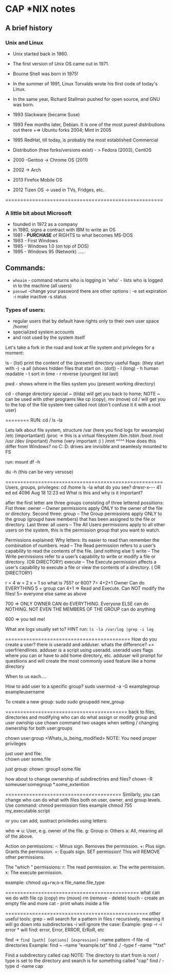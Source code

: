 # CAP *NIX notes

## A brief history
### Unix and Linux
- Unix started back in 1960.
- The first version of Unix OS came out in 1971. 
- Bourne Shell was born in 1975! 

- In the summer of 1991, Linux Torvalds wrote his  first code of today's Linux.  
- In the same year, Richard Stallman   pushed for open source, and GNU was born. 

- 1993 Slackware (became Suse)
- 1993 Few months later, Debian. It is one of the most purest distributions out there +=> Ubuntu forks 2004; Mint in 2005
 
- 1995 RedHat, till today, is probably the most established Commercial 
- Distribution (free forks/versions exist) - > Fedora (2003), CentOS 

- 2000 -Gentoo  ->  Chrome OS (2011)
- 2002 -> Arch

- 2013 Firefox Mobile OS 
- 2012 Tizen OS -> used in TVs, Fridges, etc.

=====================================================
### A little bit about Microsoft
- founded in 1972 as a company
- in 1980, signs a contract with IBM to write an OS
- 1981 - **PURCHASE** of RIGHTS to what becomes MS-DOS
- 1983 - First Windows
- 1985 - Windows 1.0 (on top of DOS)
- 1995 - Windows 95 (Network)
.....
## Commands:
- `whoaim` - command returns who is logging in
'who' - lists who is logged in to the machine (all users)
- `passwd` -change your password
there are other options :
  \-e set expiration
   \-i make inactive
   \-s status

### Types of users:
- regular users that by default have rights only to their own user space /home/<user>
- specialized system accounts 
- and root used by the system itself


Let's take a fork in the road and look at file system and privileges for a moment:

ls - (list) print the content of the (present) directory
      useful flags: (they start with -)
      -a all (shows hidden files that start on . (dot))
      - l (long)
      - h human readable
      - t sort in time 
      - r reverse (youngest list last)

pwd - shows where in the files system you (present working directory)

cd - change directory
      special ~ (tilda) will get you back to home; NOTE ~ can be used with other programs like cp (copy), mv (move)
       cd / will get you to the top of the file system tree called root (don't confuse it it with a root user)


========
RUN:
cd /
ls -la


Lets lalk about file system, structure
/var (here you find logs for wexample)
/etc (importantant)
/proc -> this is a virtual filesystem
/bin
/sbin
/boot
/root
/usr
/dev (inportant)
/home (very important :) )
/mnt
 ^^^^
How does this differ from Windows?  no C: D: drives are invisible and seamlesly mounted to FS

run:
mount 
df -h 

du -h (this can be very versose)


=====================================================
Users, groups, privileges:
cd /home
ls -la
 what do you see?
drwxr-x--- 41 ed    ed    4096 Aug 18 12:23 ed
What is this and why is it important?

after the first letter are three groups consisting of three lettered possitions:
Fist three: 
     owner – Owner permissions apply ONLY  to the owner of the file or directory. 
Second three: 
    group – The Group permissions apply ONLY to the  group (groupd have members) that has been assigned to the file or directory.
Last three:
    all users – The All Users permissions apply to all other users on the system, this is the permission group that you want to watch.

Permissions explained: 
Why letters:  Its easier to read than remember the combination of numbers.
read – The Read permission refers to a user’s capability to read the contents of the file. (and nothing else !)
write – The Write permissions refer to a user’s capability to write or modify a file or directory. (OR DIRECTORY)
execute – The Execute permission affects a user’s capability to execute a file or view the contents of a directory. ( OR DIRECTORY)

r = 4
w = 2
x = 1
so what is 755? or 600?
7= 4+2+1 Owner Can do EVERYTHING
5 = group can 4+1 => Read and Execute. Can NOT modify the files!
5= everyone else same as above 

700 => ONLY OWNER CAN do EVERYTHING. Everyone ELSE can do NOTHING. NOT EVEN THE MEMBERS OF THE GROUP can do anything
 
600 =>  you tell me!

What are logs usually set to? 
HINT run: `ls -la /var/log |grep -i log`


==========================================
How do you create a user?
there is useradd and adduser. 
whats the difference? +> userfriendlines. adduser is a script using useradd. 
useradd uses flags where you can or have to add home directory, etc.
adduser will prompt for questiions and will create the most commonly used feature like a home directory

When to us each....

How to add user to a specific group?
sudo usermod -a -G examplegroup exampleusername

To create a new group:
sudo sudo groupadd new_group

=========================================
back to files, directories and modifying who can do what
assign or modify group and user ownship 
use chown command
two usages when setting / changing ownership for both user:groups

chown user:group <Whats_is_being_modified> 
NOTE: You need proper privileges

just user and file:  
chown user some.file

just group:
chown :group1 some.file

how about to change ownership of subdirectiries and files?
chown -R someuser:somegroup *.some_extention

=======================================
Similarly, you can change who can do what with files both on user, owner, and group levels. Use command:
 chmod permission files
example chmod 755 my_executable.script

or you can add, sustract priviledes using letters:

who =>
u: User, e.g. owner of the file.
g: Group
o: Others
a: All, meaning all of the above.

Action on permissions:
-: Minus sign. Removes the permission.
+: Plus sign. Grants the  permission.
=: Equals sign. SET  permission! This will REMOVE other permissions.

The "which " permissions:
r: The read permission.
w: The write permission.
x: The execute permission.

example: 
chmod ug+rw,o-x file_name.file_type


=============================================
what can we do with file
cp (copy)
mv (move)
rm (remove - delete)
touch - create an empty file
and more
cat - print whats inside a file

================================================
other useful tools:
grep - will search for a pattern in files
r recursively, meaning it will go  down into subdirectories
         -i will ignore the case:
            Example: grep -r -i error * 
                  will find: error, Error, ERROR, ErRoR, etc

find -> `find [path] [options] [expression]` 
-name pattern
 -f file
-d directories
Example: find ~ -name "example.txt"
find ./ -type f -name "*.txt"

Find a subdirectory called cap
NOTE: The directory to start from is root / 
           type is set to the directory 
           and search is for something called "cap"
find / -type d -name cap
